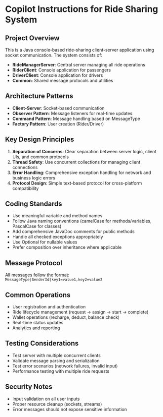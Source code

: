 # Copilot Instructions for Ride Sharing System

<!-- Use this file to provide workspace-specific custom instructions to Copilot. For more details, visit https://code.visualstudio.com/docs/copilot/copilot-customization#_use-a-githubcopilotinstructionsmd-file -->

## Project Overview
This is a Java console-based ride-sharing client-server application using socket communication. The system consists of:

- **RideManagerServer**: Central server managing all ride operations
- **RiderClient**: Console application for passengers
- **DriverClient**: Console application for drivers
- **Common**: Shared message protocols and utilities

## Architecture Patterns
- **Client-Server**: Socket-based communication
- **Observer Pattern**: Message listeners for real-time updates
- **Command Pattern**: Message handling based on MessageType
- **Factory Pattern**: User creation (Rider/Driver)

## Key Design Principles
1. **Separation of Concerns**: Clear separation between server logic, client UIs, and common protocols
2. **Thread Safety**: Use concurrent collections for managing client connections
3. **Error Handling**: Comprehensive exception handling for network and business logic errors
4. **Protocol Design**: Simple text-based protocol for cross-platform compatibility

## Coding Standards
- Use meaningful variable and method names
- Follow Java naming conventions (camelCase for methods/variables, PascalCase for classes)
- Add comprehensive JavaDoc comments for public methods
- Handle all checked exceptions appropriately
- Use Optional for nullable values
- Prefer composition over inheritance where applicable

## Message Protocol
All messages follow the format: `MessageType|SenderId|key1=value1,key2=value2`

## Common Operations
- User registration and authentication
- Ride lifecycle management (request → assign → start → complete)
- Wallet operations (recharge, deduct, balance check)
- Real-time status updates
- Analytics and reporting

## Testing Considerations
- Test server with multiple concurrent clients
- Validate message parsing and serialization
- Test error scenarios (network failures, invalid input)
- Performance testing with multiple ride requests

## Security Notes
- Input validation on all user inputs
- Proper resource cleanup (sockets, streams)
- Error messages should not expose sensitive information
